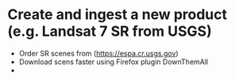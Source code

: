 # Create and ingest a new product (e.g. Landsat 7 SR from USGS)
* Order SR scenes from (https://espa.cr.usgs.gov)
* Download scens faster using Firefox plugin DownThemAll
* 
